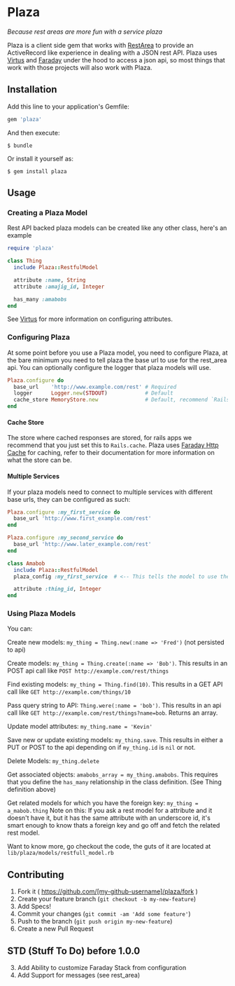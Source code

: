 # Plaza

_Because rest areas are more fun with a service plaza_

Plaza is a client side gem that works with [RestArea][1] to provide an ActiveRecord like experience
in dealing with a JSON rest API. Plaza uses [Virtus][2] and [Faraday][3] under the hood to access a
json api, so most things that work with those projects will also work with Plaza.

## Installation

Add this line to your application's Gemfile:

```ruby
gem 'plaza'
```

And then execute:

    $ bundle

Or install it yourself as:

    $ gem install plaza

## Usage

### Creating a Plaza Model

Rest API backed plaza models can be created like any other class, here's an example

```ruby
require 'plaza'

class Thing
  include Plaza::RestfulModel

  attribute :name, String
  attribute :amajig_id, Integer

  has_many :amabobs
end
```

See [Virtus][2] for more information on configuring attributes.

### Configuring Plaza

At some point before you use a Plaza model, you need to configure Plaza, at the bare minimum you
need to tell plaza the base url to use for the rest_area api. You can optionally configure the
logger that plaza models will use.

```ruby
Plaza.configure do
  base_url    'http://www.example.com/rest' # Required
  logger      Logger.new(STDOUT)            # Default
  cache_store MemoryStore.new               # Default, recommend `Rails.cache` for rails apps
end
```

#### Cache Store

The store where cached responses are stored, for rails apps we recommend that you just set this
to `Rails.cache`. Plaza uses [Faraday Http Cache][4] for caching, refer to their documentation for
more information on what the store can be.

#### Multiple Services

If your plaza models need to connect to multiple services with different base urls, they can be
configured as such:

```ruby
Plaza.configure :my_first_service do
  base_url 'http://www.first_example.com/rest'
end

Plaza.configure :my_second_service do
  base_url 'http://www.later_example.com/rest'
end

class Amabob
  include Plaza::RestfulModel
  plaza_config :my_first_service  # <-- This tells the model to use the :my_first_service configuration

  attribute :thing_id, Integer
end
```

### Using Plaza Models

You can:

Create new models: `my_thing = Thing.new(:name => 'Fred')` (not persisted to api)

Create models: `my_thing = Thing.create(:name => 'Bob')`. This results in an POST api call like
`POST http://example.com/rest/things`

Find existing models: `my_thing = Thing.find(10)`. This results in a GET API call like `GET
http://example.com/things/10`

Pass query string to API: `Thing.were(:name = 'bob')`. This results in an api call like `GET
http://example.com/rest/things?name=bob`. Returns an array.

Update model attributes: `my_thing.name = 'Kevin'`

Save new or update existing models: `my_thing.save`. This results in either a PUT or POST to the api
depending on if `my_thing.id` is `nil` or not.

Delete Models: `my_thing.delete`

Get associated objects: `amabobs_array = my_thing.amabobs`. This requires that you define the
   `has_many` relationship in the class definition. (See Thing definition above)

Get related models for which you have the foreign key: `my_thing = a_mabob.thing`
Note on this: If you ask a rest model for a attribute and it doesn't have it, but it has the
same attribute with an underscore id, it's smart enough to know thats a foreign key and go off and
fetch the related rest model.

Want to know more, go checkout the code, the guts of it are located at
`lib/plaza/models/restfull_model.rb`

## Contributing

1. Fork it ( https://github.com/[my-github-username]/plaza/fork )
2. Create your feature branch (`git checkout -b my-new-feature`)
3. Add Specs!
3. Commit your changes (`git commit -am 'Add some feature'`)
4. Push to the branch (`git push origin my-new-feature`)
5. Create a new Pull Request

## STD (Stuff To Do) before 1.0.0

3. Add Ability to customize Faraday Stack from configuration
4. Add Support for messages (see rest_area)

[1]:https://github.com/bguest/rest_area
[2]:https://github.com/solnic/virtus
[3]:https://github.com/lostisland/faraday
[4]:https://github.com/plataformatec/faraday-http-cache
